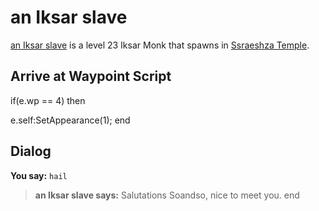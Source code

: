 # an Iksar slave



[an Iksar slave](/npc/81003) is a level 23 Iksar Monk that spawns in [Ssraeshza Temple](/zone/162).



## Arrive at Waypoint Script

if(e.wp == 4) then


e.self:SetAppearance(1);
end



## Dialog

**You say:** `hail`



>**an Iksar slave says:** Salutations Soandso, nice to meet you.
end